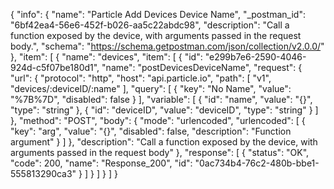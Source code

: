 {
  "info": {
    "name": "Particle Add Devices Device Name",
    "_postman_id": "6bf42ea4-56e6-452f-b026-aa5c22abdc98",
    "description": "Call a function exposed by the device, with arguments passed in the request body.",
    "schema": "https://schema.getpostman.com/json/collection/v2.0.0/"
  },
  "item": [
    {
      "name": "devices",
      "item": [
        {
          "id": "e299b7e6-2590-4046-924d-c5f07be180d1",
          "name": "postDevicesDeviceName",
          "request": {
            "url": {
              "protocol": "http",
              "host": "api.particle.io",
              "path": [
                "v1",
                "devices/:deviceID/:name"
              ],
              "query": [
                {
                  "key": "No Name",
                  "value": "%7B%7D",
                  "disabled": false
                }
              ],
              "variable": [
                {
                  "id": "name",
                  "value": "{}",
                  "type": "string"
                },
                {
                  "id": "deviceID",
                  "value": "deviceID",
                  "type": "string"
                }
              ]
            },
            "method": "POST",
            "body": {
              "mode": "urlencoded",
              "urlencoded": [
                {
                  "key": "arg",
                  "value": "{}",
                  "disabled": false,
                  "description": "Function argument"
                }
              ]
            },
            "description": "Call a function exposed by the device, with arguments passed in the request body"
          },
          "response": [
            {
              "status": "OK",
              "code": 200,
              "name": "Response_200",
              "id": "0ac734b4-76c2-480b-bbe1-555813290ca3"
            }
          ]
        }
      ]
    }
  ]
}